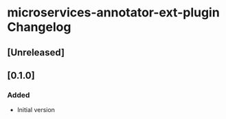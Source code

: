 <!-- Keep a Changelog guide -> https://keepachangelog.com -->

# microservices-annotator-ext-plugin Changelog

## [Unreleased]

## [0.1.0]

### Added

- Initial version

